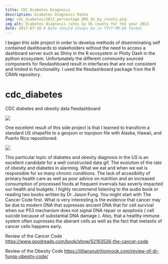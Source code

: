 ```yaml
---
title: CDC Diabetes Diagnosis
description: Diabetes Diagnosis Rates
img: cdc_diabetes/2013_percentage_DM2_dx_by_county.png
img_alt: Diabetes diagnosis rates by US county for the year 2013
date: 2017-07-10 # Date should always be in YYYY-MM-DD format
---
```


I began this side project in order to develop methods of disemminating self contained dashboards to stakeholders without the need to access a dashboard server such as Shiny in the R ecosystem or Plotly Dash in the python ecosystem.  Unfortunately the different community sourced components for flexdashboard result in interfaces that are not consistent and limited in functionality. I used the flexdashboard package from the R CRAN repository.
 
# cdc_diabetes  
CDC diabetes and obesity data flexdashboard

<img src="cdc_diabetes/2013_percentage_DM2_dx_by_county.png"/>

One excellent result of this side project is that I learned to transform a standard US shapefile to a geojson or topojson file with Alaska, Hawaii, and Puerto Rico repositioned.   

<img src="cdc_diabetes/screenshot_mapshaper_verify.png"/>

This particular topic of diabetes and obesity diagnosis in the US is an excellent candidate for a well constructed data gif.  The evolution of the rate of obesity and diabetes in alarming.  What we eat and when we eat is responsible for so many chronic conditions.  The lack of accesibility of primary health care as well as poor advice on nutrition and an increased consumption of processed foods at frequent invervals has severly impacted our health and budgets. I highly recommend listening to the audio book or reading two books written by Dr. Jason Fung.  You might start with The Cancer Code first. What is very interesting is the evidence that cancer may be due to modern DNA that supresses ancient DNA that for cell survival when our P53 mechanism does not signal DNA repair or apoptosis ( cell suicide because of substantial DNA damage ).  Also, that a healthy immune system often supresses the aberant cells as well as the fact that metastis of cancer cells happens early. 

Review of the Cancer Code
https://www.goodreads.com/book/show/52163526-the-cancer-code

Review of the Obesity Code
https://jilliansnutritionnook.com/review-of-dr-fungs-obesity-code/

